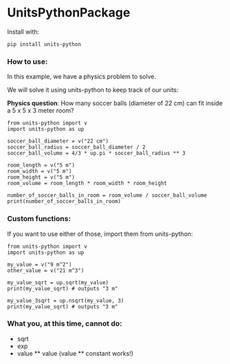 # UnitsPythonPackage
Install with: 
```
pip install units-python
```

### How to use:

In this example, we have a physics problem to solve. 

We will solve it using units-python to keep track of our units:

**Physics question**:
How many soccer balls (diameter of 22 cm) can fit inside a 5 x 5 x 3 meter room?

```
from units-python import v
import units-python as up

soccer_ball_diameter = v("22 cm")
soccer_ball_radius = soccer_ball_diameter / 2
soccer_ball_volume = 4/3 * up.pi * soccer_ball_radius ** 3

room_length = v("5 m")
room_width = v("5 m")
room_height = v("5 m")
room_volume = room_length * room_width * room_height

number_of_soccer_balls_in_room = room_volume / soccer_ball_volume
print(number_of_soccer_balls_in_room)
```

### Custom functions:
If you want to use either of those, import them from units-python:
```
from units-python import v
import units-python as up

my_value = v("9 m^2")
other_value = v("21 m^3")

my_value_sqrt = up.sqrt(my_value)
print(my_value_sqrt) # outputs "3 m"

my_value_3sqrt = up.nsqrt(my_value, 3)
print(my_value_sqrt) # outputs "3 m"
```


### What you, at this time, cannot do:
- sqrt
- exp
- value ** value (value ** constant works!)
